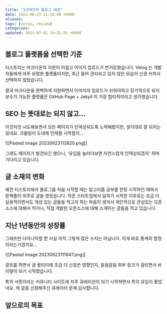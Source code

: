 ```yaml
---
title: "1년여간의 블로그 여정"
date: 2023-06-23 11:16:00 +0900
aliases: 
tags: [essay, review]
categories: 
updated: 2023-07-01 19:21:55 +0900
---
```


## 블로그 플랫폼을 선택한 기준

티스토리는 마크다운의 지원이 아쉽고 이미지 업로드가 번거로웠습니다. Velog 는 개발자들에게 아주 유명한 플랫폼이지만, 최근 들어 관리되고 있지 않은 모습이 신경 쓰여서 선택하지 않았습니다.

결국 마크다운을 완벽하게 지원하면서 이미지의 업로드가 쉬워야하고 장기적으로 유지보수가 가능한 플랫폼은 GitHub Page + Jekyll 이 가장 합리적이라고 생각했습니다.

## SEO 는 뜻대로는 되지 않고...

이것저것 시도해보면서 모든 페이지가 인덱싱되도록 노력해봤지만, 생각대로 잘 되지는 않네요. 크롤링이 도대체 언제쯤 시작할지...

![[Pasted image 20230623112820.png]]

그래도 페이지가 발견되긴 했으니, '유입을 늘리다보면 자연스럽게 인덱싱되겠지' 하며 기다리고 있습니다.

## 글 소재의 변화

예전 티스토리에서 블로그를 처음 시작할 때는 알고리즘 공부를 한창 시작하던 때여서 문제풀이 위주로 글을 썼었습니다. 작은 스타트업에서 일하기 시작한 이후로는 조금 더 실용적이면서도 개성 있는 글들을 적고자 하는 마음이 생겨서 개인적으로 관심있는 오픈소스에 대해서 적거나, 직접 개발한 오픈소스에 대해 소개하는 글들을 적고 있습니다.

## 지난 1년동안의 성장률

그래프만 다이나믹할 뿐 사실 아직 그렇게 많은 수치는 아닙니다. 이게 바로 통계의 함정이라는거겠지요...

![[Pasted image 20230623111947.png]]

글또를 하면서 글 퀼리티에 조금 더 신경쓴 영향인지, 알음알음 외부 링크가 걸리면서 바이럴이 되기 시작했습니다.

특히 서핏이라는 커뮤니티 사이트에 자주 큐레이션이 되기 시작하면서 특히 유입이 좋았네요. 제 글을 선정해주신 큐레이터 분께 감사합니다.

## 앞으로의 목표
